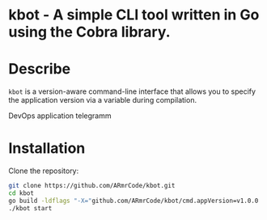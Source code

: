 # kbot - A simple CLI tool written in Go using the Cobra library.

# Describe
`kbot` is a version-aware command-line interface that allows you to specify the application version via a variable during compilation.

DevOps application telegramm

# Installation

Clone the repository:

```bash
git clone https://github.com/ARmrCode/kbot.git
cd kbot
go build -ldflags "-X="github.com/ARmrCode/kbot/cmd.appVersion=v1.0.0
./kbot start
